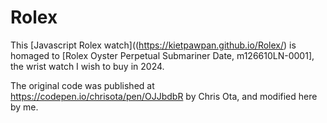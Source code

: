# Rolex
This [Javascript Rolex watch]((https://kietpawpan.github.io/Rolex/) is homaged to [Rolex Oyster Perpetual Submariner Date, m126610LN-0001], the wrist watch I wish to buy in 2024.

The original code was published at https://codepen.io/chrisota/pen/OJJbdbR by Chris Ota, and modified here by me.
